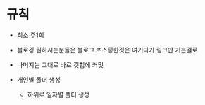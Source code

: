 # 규칙


- 최소 주1회

- 블로깅 원하시는분들은 블로그 포스팅한것은 여기다가 링크만 거는걸로
- 나머지는 그대로 바로 깃헙에 커밋

- 개인별 폴더 생성
  - 하위로 일자별 폴더 생성
